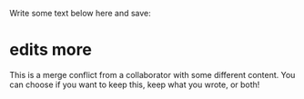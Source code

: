 Write some text below here and save:

edits more
=======

This is a merge conflict from a collaborator with some different content. You can choose if you want to keep this, keep what you wrote, or both!
